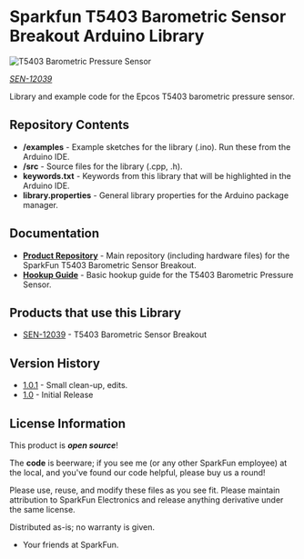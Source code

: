 Sparkfun T5403 Barometric Sensor Breakout Arduino Library
=======================================================

![T5403 Barometric Pressure Sensor](https://cdn.sparkfun.com/assets/parts/8/6/0/0/12039-01.jpg)

[*SEN-12039*](https://www.sparkfun.com/products/12039)

Library and example code for the Epcos T5403 barometric pressure sensor.

Repository Contents
-------------------

* **/examples** - Example sketches for the library (.ino). Run these from the Arduino IDE. 
* **/src** - Source files for the library (.cpp, .h).
* **keywords.txt** - Keywords from this library that will be highlighted in the Arduino IDE. 
* **library.properties** - General library properties for the Arduino package manager. 

Documentation
--------------
* **[Product Repository](https://github.com/sparkfun/SparkFun_T5403_Barometric_Breakout)** - Main repository (including hardware files) for the SparkFun T5403 Barometric Sensor Breakout.
* **[Hookup Guide](https://learn.sparkfun.com/tutorials/t5403-barometric-pressure-sensor-hookup)** - Basic hookup guide for the T5403 Barometric Pressure Sensor.

Products that use this Library 
---------------------------------
* [SEN-12039](https://www.sparkfun.com/products/12039) - T5403 Barometric Sensor Breakout

Version History
----------------
* [1.0.1](https://github.com/sparkfun/SparkFun_T5403_Barometric_Sensor_Arduino_Library/tree/V_1.0.1) - Small clean-up, edits.
* [1.0](https://github.com/sparkfun/SparkFun_T5403_Barometric_Sensor_Arduino_Library/tree/V_1.0) - Initial Release

License Information
-------------------

This product is _**open source**_! 

The **code** is beerware; if you see me (or any other SparkFun employee) at the local, and you've found our code helpful, please buy us a round!

Please use, reuse, and modify these files as you see fit. Please maintain attribution to SparkFun Electronics and release anything derivative under the same license.

Distributed as-is; no warranty is given.

- Your friends at SparkFun.
